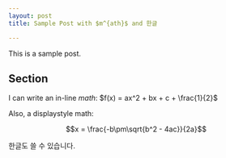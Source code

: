 ```yaml
---
layout: post
title: Sample Post with $m^{ath}$ and 한글

---
```


This is a sample post.

## Section

I can write an in-line $math$: $f(x) = ax^2 + bx + c + \frac{1}{2}$

Also, a displaystyle math:

$$x = \frac{-b\pm\sqrt{b^2 - 4ac}}{2a}$$

한글도 쓸 수 있습니다.